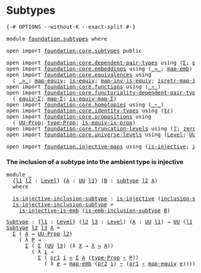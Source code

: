 # Subtypes

<pre class="Agda"><a id="21" class="Symbol">{-#</a> <a id="25" class="Keyword">OPTIONS</a> <a id="33" class="Pragma">--without-K</a> <a id="45" class="Pragma">--exact-split</a> <a id="59" class="Symbol">#-}</a>

<a id="64" class="Keyword">module</a> <a id="71" href="foundation.subtypes.html" class="Module">foundation.subtypes</a> <a id="91" class="Keyword">where</a>

<a id="98" class="Keyword">open</a> <a id="103" class="Keyword">import</a> <a id="110" href="foundation-core.subtypes.html" class="Module">foundation-core.subtypes</a> <a id="135" class="Keyword">public</a>

<a id="143" class="Keyword">open</a> <a id="148" class="Keyword">import</a> <a id="155" href="foundation-core.dependent-pair-types.html" class="Module">foundation-core.dependent-pair-types</a> <a id="192" class="Keyword">using</a> <a id="198" class="Symbol">(</a><a id="199" href="foundation-core.dependent-pair-types.html#515" class="Record">Σ</a><a id="200" class="Symbol">;</a> <a id="202" href="foundation-core.dependent-pair-types.html#605" class="Field">pr1</a><a id="205" class="Symbol">;</a> <a id="207" href="foundation-core.dependent-pair-types.html#617" class="Field">pr2</a><a id="210" class="Symbol">)</a>
<a id="212" class="Keyword">open</a> <a id="217" class="Keyword">import</a> <a id="224" href="foundation-core.embeddings.html" class="Module">foundation-core.embeddings</a> <a id="251" class="Keyword">using</a> <a id="257" class="Symbol">(</a><a id="258" href="foundation-core.embeddings.html#1074" class="Function Operator">_↪_</a><a id="261" class="Symbol">;</a> <a id="263" href="foundation-core.embeddings.html#1217" class="Function">map-emb</a><a id="270" class="Symbol">)</a>
<a id="272" class="Keyword">open</a> <a id="277" class="Keyword">import</a> <a id="284" href="foundation-core.equivalences.html" class="Module">foundation-core.equivalences</a> <a id="313" class="Keyword">using</a>
  <a id="321" class="Symbol">(</a> <a id="323" href="foundation-core.equivalences.html#1621" class="Function Operator">_≃_</a><a id="326" class="Symbol">;</a> <a id="328" href="foundation-core.equivalences.html#1821" class="Function">map-equiv</a><a id="337" class="Symbol">;</a> <a id="339" href="foundation-core.equivalences.html#1556" class="Function">is-equiv</a><a id="347" class="Symbol">;</a> <a id="349" href="foundation-core.equivalences.html#4187" class="Function">map-inv-is-equiv</a><a id="365" class="Symbol">;</a> <a id="367" href="foundation-core.equivalences.html#4395" class="Function">isretr-map-inv-is-equiv</a><a id="390" class="Symbol">)</a>
<a id="392" class="Keyword">open</a> <a id="397" class="Keyword">import</a> <a id="404" href="foundation-core.functions.html" class="Module">foundation-core.functions</a> <a id="430" class="Keyword">using</a> <a id="436" class="Symbol">(</a><a id="437" href="foundation-core.functions.html#420" class="Function Operator">_∘_</a><a id="440" class="Symbol">)</a>
<a id="442" class="Keyword">open</a> <a id="447" class="Keyword">import</a> <a id="454" href="foundation-core.functoriality-dependent-pair-types.html" class="Module">foundation-core.functoriality-dependent-pair-types</a> <a id="505" class="Keyword">using</a>
  <a id="513" class="Symbol">(</a> <a id="515" href="foundation-core.functoriality-dependent-pair-types.html#10434" class="Function">equiv-Σ</a><a id="522" class="Symbol">;</a> <a id="524" href="foundation-core.functoriality-dependent-pair-types.html#2447" class="Function">map-Σ</a><a id="529" class="Symbol">;</a> <a id="531" href="foundation-core.functoriality-dependent-pair-types.html#10006" class="Function">is-equiv-map-Σ</a><a id="545" class="Symbol">)</a>
<a id="547" class="Keyword">open</a> <a id="552" class="Keyword">import</a> <a id="559" href="foundation-core.homotopies.html" class="Module">foundation-core.homotopies</a> <a id="586" class="Keyword">using</a> <a id="592" class="Symbol">(</a><a id="593" href="foundation-core.homotopies.html#627" class="Function Operator">_~_</a><a id="596" class="Symbol">)</a>
<a id="598" class="Keyword">open</a> <a id="603" class="Keyword">import</a> <a id="610" href="foundation-core.identity-types.html" class="Module">foundation-core.identity-types</a> <a id="641" class="Keyword">using</a> <a id="647" class="Symbol">(</a><a id="648" href="foundation-core.identity-types.html#5702" class="Function">tr</a><a id="650" class="Symbol">)</a>
<a id="652" class="Keyword">open</a> <a id="657" class="Keyword">import</a> <a id="664" href="foundation-core.propositions.html" class="Module">foundation-core.propositions</a> <a id="693" class="Keyword">using</a>
  <a id="701" class="Symbol">(</a> <a id="703" href="foundation-core.propositions.html#1393" class="Function">UU-Prop</a><a id="710" class="Symbol">;</a> <a id="712" href="foundation-core.propositions.html#1495" class="Function">type-Prop</a><a id="721" class="Symbol">;</a> <a id="723" href="foundation-core.propositions.html#3693" class="Function">is-equiv-is-prop</a><a id="739" class="Symbol">)</a>
<a id="741" class="Keyword">open</a> <a id="746" class="Keyword">import</a> <a id="753" href="foundation-core.truncation-levels.html" class="Module">foundation-core.truncation-levels</a> <a id="787" class="Keyword">using</a> <a id="793" class="Symbol">(</a><a id="794" href="foundation-core.truncation-levels.html#395" class="Datatype">𝕋</a><a id="795" class="Symbol">;</a> <a id="797" href="foundation-core.truncation-levels.html#492" class="Function">zero-𝕋</a><a id="803" class="Symbol">)</a>
<a id="805" class="Keyword">open</a> <a id="810" class="Keyword">import</a> <a id="817" href="foundation-core.universe-levels.html" class="Module">foundation-core.universe-levels</a> <a id="849" class="Keyword">using</a> <a id="855" class="Symbol">(</a><a id="856" href="Agda.Primitive.html#597" class="Postulate">Level</a><a id="861" class="Symbol">;</a> <a id="863" href="foundation-core.universe-levels.html#235" class="Primitive">UU</a><a id="865" class="Symbol">;</a> <a id="867" href="Agda.Primitive.html#780" class="Primitive">lsuc</a><a id="871" class="Symbol">;</a> <a id="873" href="Agda.Primitive.html#810" class="Primitive Operator">_⊔_</a><a id="876" class="Symbol">)</a>

<a id="879" class="Keyword">open</a> <a id="884" class="Keyword">import</a> <a id="891" href="foundation.injective-maps.html" class="Module">foundation.injective-maps</a> <a id="917" class="Keyword">using</a> <a id="923" class="Symbol">(</a><a id="924" href="foundation.injective-maps.html#1295" class="Function">is-injective</a><a id="936" class="Symbol">;</a> <a id="938" href="foundation.injective-maps.html#3649" class="Function">is-injective-is-emb</a><a id="957" class="Symbol">)</a>
</pre>
### The inclusion of a subtype into the ambient type is injective

<pre class="Agda"><a id="1039" class="Keyword">module</a> <a id="1046" href="foundation.subtypes.html#1046" class="Module">_</a>
  <a id="1050" class="Symbol">{</a><a id="1051" href="foundation.subtypes.html#1051" class="Bound">l1</a> <a id="1054" href="foundation.subtypes.html#1054" class="Bound">l2</a> <a id="1057" class="Symbol">:</a> <a id="1059" href="Agda.Primitive.html#597" class="Postulate">Level</a><a id="1064" class="Symbol">}</a> <a id="1066" class="Symbol">{</a><a id="1067" href="foundation.subtypes.html#1067" class="Bound">A</a> <a id="1069" class="Symbol">:</a> <a id="1071" href="foundation-core.universe-levels.html#235" class="Primitive">UU</a> <a id="1074" href="foundation.subtypes.html#1051" class="Bound">l1</a><a id="1076" class="Symbol">}</a> <a id="1078" class="Symbol">(</a><a id="1079" href="foundation.subtypes.html#1079" class="Bound">B</a> <a id="1081" class="Symbol">:</a> <a id="1083" href="foundation-core.subtypes.html#2211" class="Function">subtype</a> <a id="1091" href="foundation.subtypes.html#1054" class="Bound">l2</a> <a id="1094" href="foundation.subtypes.html#1067" class="Bound">A</a><a id="1095" class="Symbol">)</a>
  <a id="1099" class="Keyword">where</a>
  
  <a id="1110" href="foundation.subtypes.html#1110" class="Function">is-injective-inclusion-subtype</a> <a id="1141" class="Symbol">:</a> <a id="1143" href="foundation.injective-maps.html#1295" class="Function">is-injective</a> <a id="1156" class="Symbol">(</a><a id="1157" href="foundation-core.subtypes.html#2621" class="Function">inclusion-subtype</a> <a id="1175" href="foundation.subtypes.html#1079" class="Bound">B</a><a id="1176" class="Symbol">)</a>
  <a id="1180" href="foundation.subtypes.html#1110" class="Function">is-injective-inclusion-subtype</a> <a id="1211" class="Symbol">=</a>
    <a id="1217" href="foundation.injective-maps.html#3649" class="Function">is-injective-is-emb</a> <a id="1237" class="Symbol">(</a><a id="1238" href="foundation-core.subtypes.html#3701" class="Function">is-emb-inclusion-subtype</a> <a id="1263" href="foundation.subtypes.html#1079" class="Bound">B</a><a id="1264" class="Symbol">)</a>
</pre>
<pre class="Agda"><a id="Subtype"></a><a id="1279" href="foundation.subtypes.html#1279" class="Function">Subtype</a> <a id="1287" class="Symbol">:</a> <a id="1289" class="Symbol">{</a><a id="1290" href="foundation.subtypes.html#1290" class="Bound">l1</a> <a id="1293" class="Symbol">:</a> <a id="1295" href="Agda.Primitive.html#597" class="Postulate">Level</a><a id="1300" class="Symbol">}</a> <a id="1302" class="Symbol">(</a><a id="1303" href="foundation.subtypes.html#1303" class="Bound">l2</a> <a id="1306" href="foundation.subtypes.html#1306" class="Bound">l3</a> <a id="1309" class="Symbol">:</a> <a id="1311" href="Agda.Primitive.html#597" class="Postulate">Level</a><a id="1316" class="Symbol">)</a> <a id="1318" class="Symbol">(</a><a id="1319" href="foundation.subtypes.html#1319" class="Bound">A</a> <a id="1321" class="Symbol">:</a> <a id="1323" href="foundation-core.universe-levels.html#235" class="Primitive">UU</a> <a id="1326" href="foundation.subtypes.html#1290" class="Bound">l1</a><a id="1328" class="Symbol">)</a> <a id="1330" class="Symbol">→</a> <a id="1332" href="foundation-core.universe-levels.html#235" class="Primitive">UU</a> <a id="1335" class="Symbol">(</a><a id="1336" href="foundation.subtypes.html#1290" class="Bound">l1</a> <a id="1339" href="Agda.Primitive.html#810" class="Primitive Operator">⊔</a> <a id="1341" href="Agda.Primitive.html#780" class="Primitive">lsuc</a> <a id="1346" href="foundation.subtypes.html#1303" class="Bound">l2</a> <a id="1349" href="Agda.Primitive.html#810" class="Primitive Operator">⊔</a> <a id="1351" href="Agda.Primitive.html#780" class="Primitive">lsuc</a> <a id="1356" href="foundation.subtypes.html#1306" class="Bound">l3</a><a id="1358" class="Symbol">)</a>
<a id="1360" href="foundation.subtypes.html#1279" class="Function">Subtype</a> <a id="1368" href="foundation.subtypes.html#1368" class="Bound">l2</a> <a id="1371" href="foundation.subtypes.html#1371" class="Bound">l3</a> <a id="1374" href="foundation.subtypes.html#1374" class="Bound">A</a> <a id="1376" class="Symbol">=</a>
  <a id="1380" href="foundation-core.dependent-pair-types.html#515" class="Record">Σ</a> <a id="1382" class="Symbol">(</a> <a id="1384" href="foundation.subtypes.html#1374" class="Bound">A</a> <a id="1386" class="Symbol">→</a> <a id="1388" href="foundation-core.propositions.html#1393" class="Function">UU-Prop</a> <a id="1396" href="foundation.subtypes.html#1368" class="Bound">l2</a><a id="1398" class="Symbol">)</a>
    <a id="1404" class="Symbol">(</a> <a id="1406" class="Symbol">λ</a> <a id="1408" href="foundation.subtypes.html#1408" class="Bound">P</a> <a id="1410" class="Symbol">→</a>
      <a id="1418" href="foundation-core.dependent-pair-types.html#515" class="Record">Σ</a> <a id="1420" class="Symbol">(</a> <a id="1422" href="foundation-core.dependent-pair-types.html#515" class="Record">Σ</a> <a id="1424" class="Symbol">(</a><a id="1425" href="foundation-core.universe-levels.html#235" class="Primitive">UU</a> <a id="1428" href="foundation.subtypes.html#1371" class="Bound">l3</a><a id="1430" class="Symbol">)</a> <a id="1432" class="Symbol">(λ</a> <a id="1435" href="foundation.subtypes.html#1435" class="Bound">X</a> <a id="1437" class="Symbol">→</a> <a id="1439" href="foundation.subtypes.html#1435" class="Bound">X</a> <a id="1441" href="foundation-core.embeddings.html#1074" class="Function Operator">↪</a> <a id="1443" href="foundation.subtypes.html#1374" class="Bound">A</a><a id="1444" class="Symbol">))</a>
        <a id="1455" class="Symbol">(</a> <a id="1457" class="Symbol">λ</a> <a id="1459" href="foundation.subtypes.html#1459" class="Bound">i</a> <a id="1461" class="Symbol">→</a>
          <a id="1473" href="foundation-core.dependent-pair-types.html#515" class="Record">Σ</a> <a id="1475" class="Symbol">(</a> <a id="1477" href="foundation-core.dependent-pair-types.html#605" class="Field">pr1</a> <a id="1481" href="foundation.subtypes.html#1459" class="Bound">i</a> <a id="1483" href="foundation-core.equivalences.html#1621" class="Function Operator">≃</a> <a id="1485" href="foundation-core.dependent-pair-types.html#515" class="Record">Σ</a> <a id="1487" href="foundation.subtypes.html#1374" class="Bound">A</a> <a id="1489" class="Symbol">(</a><a id="1490" href="foundation-core.propositions.html#1495" class="Function">type-Prop</a> <a id="1500" href="foundation-core.functions.html#420" class="Function Operator">∘</a> <a id="1502" href="foundation.subtypes.html#1408" class="Bound">P</a><a id="1503" class="Symbol">))</a>
            <a id="1518" class="Symbol">(</a> <a id="1520" class="Symbol">λ</a> <a id="1522" href="foundation.subtypes.html#1522" class="Bound">e</a> <a id="1524" class="Symbol">→</a> <a id="1526" href="foundation-core.embeddings.html#1217" class="Function">map-emb</a> <a id="1534" class="Symbol">(</a><a id="1535" href="foundation-core.dependent-pair-types.html#617" class="Field">pr2</a> <a id="1539" href="foundation.subtypes.html#1459" class="Bound">i</a><a id="1540" class="Symbol">)</a> <a id="1542" href="foundation-core.homotopies.html#627" class="Function Operator">~</a> <a id="1544" class="Symbol">(</a><a id="1545" href="foundation-core.dependent-pair-types.html#605" class="Field">pr1</a> <a id="1549" href="foundation-core.functions.html#420" class="Function Operator">∘</a> <a id="1551" href="foundation-core.equivalences.html#1821" class="Function">map-equiv</a> <a id="1561" href="foundation.subtypes.html#1522" class="Bound">e</a><a id="1562" class="Symbol">))))</a>
</pre>
